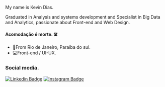 My name is Kevin Dias.

Graduated in Analysis and systems development and Specialist in Big Data and Analytics, passionate about Front-end and Web Design.


####  Acomodação é morte. ☠️


- 📍From Rio de Janeiro, Paraíba do sul.
- 💻Front-end / UI-UX.


### Social media.

[![Linkedin Badge](https://img.shields.io/badge/-LinkedIn-blue?style=flat-square&logo=Linkedin&logoColor=white&link=https://linkedin.com/in/kevin-dias-8b2a86203)](https://linkedin.com/in/kevin-dias-8b2a86203) [![Instagram Badge](https://img.shields.io/badge/-Instagram-violet?style=flat-square&logo=Instagram&logoColor=white&link=https://www.instagram.com/kevinidias/)](https://https://www.instagram.com/kevinidias/)

